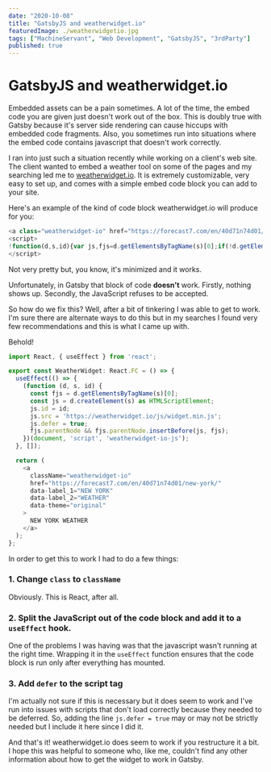 ```yaml
---
date: "2020-10-08"
title: "GatsbyJS and weatherwidget.io"
featuredImage: ./weatherwidgetio.jpg
tags: ["MachineServant", "Web Development", "GatsbyJS", "3rdParty"]
published: true
---
```


# GatsbyJS and weatherwidget.io

Embedded assets can be a pain sometimes. A lot of the time, the embed code
you are given just doesn't work out of the box. This is doubly true with
Gatsby because it's server side rendering can cause hiccups with embedded
code fragments. Also, you sometimes run into situations where the embed code
contains javascript that doesn't work correctly.

I ran into just such a situation recently while working on a client's web
site. The client wanted to embed a weather tool on some of the pages and my
searching led me to [weatherwidget.io](https://weatherwidget.io). It is
extremely customizable, very easy to set up, and comes with a simple embed
code block you can add to your site.

Here's an example of the kind of code block weatherwidget.io will produce for
you:

```javascript
<a class="weatherwidget-io" href="https://forecast7.com/en/40d71n74d01/new-york/" data-label_1="NEW YORK" data-label_2="WEATHER" data-theme="original" >NEW YORK WEATHER</a>
<script>
!function(d,s,id){var js,fjs=d.getElementsByTagName(s)[0];if(!d.getElementById(id)){js=d.createElement(s);js.id=id;js.src='https://weatherwidget.io/js/widget.min.js';fjs.parentNode.insertBefore(js,fjs);}}(document,'script','weatherwidget-io-js');
</script>
```

Not very pretty but, you know, it's minimized and it works.

Unfortunately, in Gatsby that block of code **doesn't** work. Firstly,
nothing shows up. Secondly, the JavaScript refuses to be accepted.

So how do we fix this? Well, after a bit of tinkering I was able to get to
work. I'm sure there are alternate ways to do this but in my searches I found
very few recommendations and this is what I came up with.

Behold!

```typescript
import React, { useEffect } from 'react';

export const WeatherWidget: React.FC = () => {
  useEffect(() => {
    (function (d, s, id) {
      const fjs = d.getElementsByTagName(s)[0];
      const js = d.createElement(s) as HTMLScriptElement;
      js.id = id;
      js.src = 'https://weatherwidget.io/js/widget.min.js';
      js.defer = true;
      fjs.parentNode && fjs.parentNode.insertBefore(js, fjs);
    })(document, 'script', 'weatherwidget-io-js');
  }, []);

  return (
    <a
      className="weatherwidget-io"
      href="https://forecast7.com/en/40d71n74d01/new-york/"
      data-label_1="NEW YORK"
      data-label_2="WEATHER"
      data-theme="original"
    >
      NEW YORK WEATHER
    </a>
  );
};
```

In order to get this to work I had to do a few things:

### 1. Change `class` to `className` 

Obviously. This is React, after all.

### 2. Split the JavaScript out of the code block and add it to a `useEffect` hook.

One of the problems I was having was that the javascript wasn't running at
the right time. Wrapping it in the `useEffect` function ensures that the code
block is run only after everything has mounted.

### 3. Add `defer` to the script tag

I'm actually not sure if this is necessary but it does seem to work and I've
run into issues with scripts that don't load correctly because they needed to
be deferred. So, adding the line `js.defer = true` may or may not be strictly
needed but I include it here since I did it.

And that's it! weatherwidget.io does seem to work if you restructure it a
bit. I hope this was helpful to someone who, like me, couldn't find any other
information about how to get the widget to work in Gatsby.